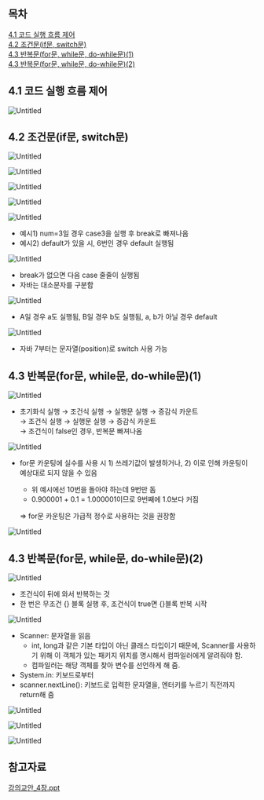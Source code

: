 ## 목차
[4.1 코드 실행 흐름 제어](#41-코드-실행-흐름-제어)   
[4.2 조건문(if문, switch문)](#42-조건문if문-switch문)   
[4.3 반복문(for문, while문, do-while문)(1)](#43-반복문for문-while문-do-while문1)   
[4.3 반복문(for문, while문, do-while문)(2)](#43-반복문for문-while문-do-while문2)   

## **4.1 코드 실행 흐름 제어**

![Untitled](./images/4.png)

## **4.2 조건문(if문, switch문)**

![Untitled](./images/4(1).png)

![Untitled](./images/4(2).png)

![Untitled](./images/4(3).png)

![Untitled](./images/4(4).png)

![Untitled](./images/4(5).png)

- 예시1) num=3일 경우 case3을 실행 후 break로 빠져나옴
- 예시2) default가 있을 시, 6번인 경우 default 실행됨

![Untitled](./images/4(6).png)

- break가 없으면 다음 case 줄줄이 실행됨
- 자바는 대소문자를 구분함

![Untitled](./images/4(7).png)

- A일 경우 a도 실행됨, B일 경우 b도 실행됨, a, b가 아닐 경우 default

![Untitled](./images/4(8).png)

- 자바 7부터는 문자열(position)로 switch 사용 가능

## **4.3 반복문(for문, while문, do-while문)(1)**

![Untitled](./images/4(9).png)

- 초기화식 실행 → 조건식 실행 → 실행문 실행 → 증감식 카운트   
               → 조건식 실행 → 실행문 실행 → 증감식 카운트   
               → 조건식이 false인 경우, 반복문 빠져나옴   
    

![Untitled](./images/4(10).png)

- for문 카운팅에 실수를 사용 시 1) 쓰레기값이 발생하거나, 2) 이로 인해 카운팅이 예상대로 되지 않을 수 있음
    - 위 예시에선 10번을 돌아야 하는데 9번만 돔
    - 0.900001 + 0.1 = 1.000001이므로 9번째에 1.0보다 커짐
    
    ⇒ for문 카운팅은 가급적 정수로 사용하는 것을 권장함
    

![Untitled](./images/4(11).png)

## **4.3 반복문(for문, while문, do-while문)(2)**

![Untitled](./images/4(12).png)

- 조건식이 뒤에 와서 반복하는 것
- 한 번은 무조건 {} 블록 실행 후, 조건식이 true면 {}블록 반복 시작

![Untitled](./images/4(13).png)

- Scanner: 문자열을 읽음
    - int, long과 같은 기본 타입이 아닌 클래스 타입이기 때문에, Scanner를 사용하기 위해 이 객체가 있는 패키지 위치를 명시해서 컴파일러에게 알려줘야 함.
    - 컴파일러는 해당 객체를 찾아 변수를 선언하게 해 줌.
- System.in: 키보드로부터
- scanner.nextLine(): 키보드로 입력한 문자열을, 엔터키를 누르기 직전까지 return해 줌

![Untitled](./images/4(14).png)

![Untitled](./images/4(15).png)

![Untitled](./images/4(16).png)

## 참고자료

[강의교안_4장.ppt](./files/강의교안_4장.ppt)